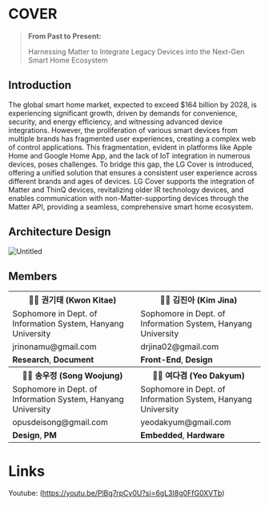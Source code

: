 # COVER
> **From Past to Present:**
> 
> Harnessing Matter to Integrate Legacy Devices into the Next-Gen Smart Home Ecosystem

## Introduction

The global smart home market, expected to exceed $164 billion by 2028, is experiencing significant growth, driven by demands for convenience, security, and energy efficiency, and witnessing advanced device integrations. However, the proliferation of various smart devices from multiple brands has fragmented user experiences, creating a complex web of control applications. This fragmentation, evident in platforms like Apple Home and Google Home App, and the lack of IoT integration in numerous devices, poses challenges. To bridge this gap, the LG Cover is introduced, offering a unified solution that ensures a consistent user experience across different brands and ages of devices. LG Cover supports the integration of Matter and ThinQ devices, revitalizing older IR technology devices, and enables communication with non-Matter-supporting devices through the Matter API, providing a seamless, comprehensive smart home ecosystem.

## Architecture Design
![Untitled](https://i.imgur.com/gGjZ7g2.png)

## Members
<table>
    <tr>
        <th>🧑‍💻 <b>권기태</b> (Kwon Kitae)</th>
        <th>👩‍💻 <b>김진아</b> (Kim Jina)</th>
    </tr>
    <tr>
        <td>Sophomore in Dept. of Information System, Hanyang University</td>
        <td>Sophomore in Dept. of Information System, Hanyang University</td>
    </tr>
    <tr>
        <td>jrinonamu@gmail.com</td>
        <td>drjina02@gmail.com</td>
    </tr>
    <tr>
        <td><b>Research</b>, <b>Document</b></td>
        <td><b>Front-End</b>, <b>Design</b></td>
    </tr>
    <tr>
        <th>👨‍💼 <b>송우정</b> (Song Woojung)</th>
        <th>👨‍💼 <b>여다겸</b> (Yeo Dakyum)</th>
    </tr>
    <tr>
        <td>Sophomore in Dept. of Information System, Hanyang University</td>
        <td>Sophomore in Dept. of Information System, Hanyang University</td>
    </tr>
    <tr>
        <td>opusdeisong@gmail.com</td>
        <td>yeodakyum@gmail.com</td>
    </tr>
    <tr>
        <td><b>Design</b>, <b>PM</b></td>
        <td><b>Embedded</b>, <b>Hardware</b></td>
    </tr>
</table>



# Links

Youtube: (https://youtu.be/PlBg7rpCy0U?si=6gL3I8g0FfG0XVTb)
